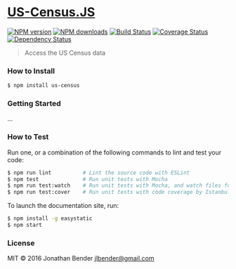 # [US-Census.JS](https://github.com/jbender/us-census-js-js)

[![NPM version](http://img.shields.io/npm/v/us-census.svg?style=flat-square)](https://www.npmjs.com/package/us-census)
[![NPM downloads](http://img.shields.io/npm/dm/us-census.svg?style=flat-square)](https://www.npmjs.com/package/us-census)
[![Build Status](http://img.shields.io/travis/jbender/us-census-js/master.svg?style=flat-square)](https://travis-ci.org/jbender/us-census-js)
[![Coverage Status](https://img.shields.io/coveralls/jbender/us-census-js.svg?style=flat-square)](https://coveralls.io/jbender/us-census-js)
[![Dependency Status](http://img.shields.io/david/jbender/us-census-js.svg?style=flat-square)](https://david-dm.org/jbender/us-census-js)

> Access the US Census data

### How to Install

```sh
$ npm install us-census
```

### Getting Started

...

### How to Test

Run one, or a combination of the following commands to lint and test your code:

```sh
$ npm run lint          # Lint the source code with ESLint
$ npm test              # Run unit tests with Mocha
$ npm run test:watch    # Run unit tests with Mocha, and watch files for changes
$ npm run test:cover    # Run unit tests with code coverage by Istanbul
```

To launch the documentation site, run:

```sh
$ npm install -g easystatic
$ npm start
```

### License

MIT © 2016 Jonathan Bender <jlbender@gmail.com>
